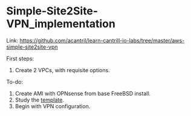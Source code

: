 # Simple-Site2Site-VPN_implementation

Link: https://github.com/acantril/learn-cantrill-io-labs/tree/master/aws-simple-site2site-vpn


First steps:

1. Create 2 VPCs, with requisite options.

To-do:

1. Create AMI with OPNsense from base FreeBSD install.
2. Study the [template](https://github.com/acantril/learn-cantrill-io-labs/blob/master/aws-simple-site2site-vpn/infra.yaml).
3. Begin with VPN configuration.

